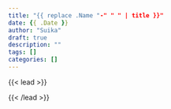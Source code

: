 ```yaml
---
title: "{{ replace .Name "-" " " | title }}"
date: {{ .Date }}
author: "Suika"
draft: true
description: ""
tags: []
categories: []
---
```


{{< lead >}}

{{< /lead >}}
